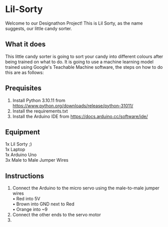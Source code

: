 # Lil-Sorty

Welcome to our Designathon Project! This is Lil Sorty, as the name suggests, our little candy sorter. 

## What it does

This little candy sorter is going to sort your candy into different colours after being trained on what to do. 
It is going to use a machine learning model trained using Google's Teachable Machine software, the steps on how to do this are as follows:

## Prequisites
1. Install Python 3.10.11 from https://www.python.org/downloads/release/python-31011/
2. Install the requirements.txt
3. Install the Arduino IDE from https://docs.arduino.cc/software/ide/

## Equipment
1x Lil Sorty ;) <br>
1x Laptop <br>
1x Arduino Uno <br>
3x Male to Male Jumper Wires 

## Instructions

1. Connect the Arduino to the micro servo using the male-to-male jumper wires <br>
•	Red into 5V <br>
•	Brown into GND next to Red <br>
•	Orange into ~9 <br>
2. Connect the other ends to the servo motor
3. 